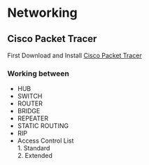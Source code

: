 # Networking
## Cisco Packet Tracer

First Download and Install  <a href='https://skillsforall.com/resources/lab-downloads'>Cisco Packet Tracer </a>


### Working between
- HUB
- SWITCH
- ROUTER
- BRIDGE
- REPEATER
- STATIC ROUTING
- RIP
- Access Control List  <br>
      1. Standard    <br>
      2. Extended
